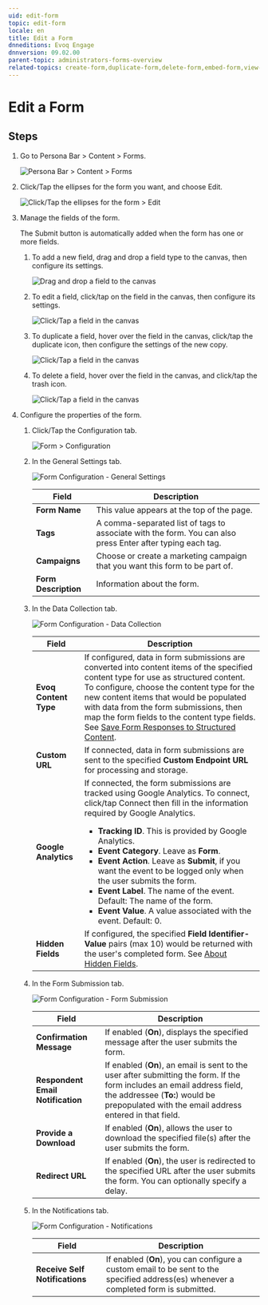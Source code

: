 ```yaml
---
uid: edit-form
topic: edit-form
locale: en
title: Edit a Form
dnneditions: Evoq Engage
dnnversion: 09.02.00
parent-topic: administrators-forms-overview
related-topics: create-form,duplicate-form,delete-form,embed-form,view-form-responses,content-fields-versus-form-fields,about-hidden-fields,save-form-responses-to-structured-content
---
```


# Edit a Form

## Steps

1.  Go to Persona Bar \> Content \> Forms.
    
    ![Persona Bar > Content > Forms](/images/scr-pbar-host-Content-E91.png)
    
2.  Click/Tap the ellipses for the form you want, and choose Edit.
    
      
    
    ![Click/Tap the ellipses for the form > Edit](/images/scr-Forms-List-ellipsesmenu-Edit.png)
    
      
    
3.  Manage the fields of the form.
    
    The Submit button is automatically added when the form has one or more fields.
    
    1.  To add a new field, drag and drop a field type to the canvas, then configure its settings.
        
          
        
        ![Drag and drop a field to the canvas](/images/scr-FormField-Add.png)
        
          
        
    2.  To edit a field, click/tap on the field in the canvas, then configure its settings.
        
          
        
        ![Click/Tap a field in the canvas](/images/scr-FormField-Edit.png)
        
          
        
    3.  To duplicate a field, hover over the field in the canvas, click/tap the duplicate icon, then configure the settings of the new copy.
        
          
        
        ![Click/Tap a field in the canvas](/images/scr-FormField-Hover-Dup.png)
        
          
        
    4.  To delete a field, hover over the field in the canvas, and click/tap the trash icon.
        
          
        
        ![Click/Tap a field in the canvas](/images/scr-FormField-Hover-Del.png)
        
          
        
4.  Configure the properties of the form.
    1.  Click/Tap the Configuration tab.
        
          
        
        ![Form > Configuration](/images/scr-Form-ConfigurationTab.png)
        
          
        
    2.  In the General Settings tab.
        
        ![Form Configuration - General Settings](/images/scr-Form-Config-GeneralSettings.png)
        
        |**Field**|**Description**|
        |---|---|
        |**Form Name**|This value appears at the top of the page.|
        |**Tags**|A comma-separated list of tags to associate with the form. You can also press Enter after typing each tag.|
        |**Campaigns**|Choose or create a marketing campaign that you want this form to be part of.|
        |**Form Description**|Information about the form.|
        
    3.  In the Data Collection tab.
        
        ![Form Configuration - Data Collection](/images/scr-Form-Config-DataCollection.png)
        
        |**Field**|**Description**|
        |---|---|
        |**Evoq Content Type**|If configured, data in form submissions are converted into content items of the specified content type for use as structured content. To configure, choose the content type for the new content items that would be populated with data from the form submissions, then map the form fields to the content type fields. See [Save Form Responses to Structured Content](xref:save-form-responses-to-structured-content).|
        |**Custom URL**|If connected, data in form submissions are sent to the specified **Custom Endpoint URL** for processing and storage.|
        |**Google Analytics**|If connected, the form submissions are tracked using Google Analytics. To connect, click/tap Connect then fill in the information required by Google Analytics.<ul><li><strong>Tracking ID</strong>. This is provided by Google Analytics.</li><li><strong>Event Category</strong>. Leave as <strong>Form</strong>.</li><li><strong>Event Action</strong>. Leave as <strong>Submit</strong>, if you want the event to be logged only when the user submits the form.</li><li><strong>Event Label</strong>. The name of the event. Default: The name of the form.</li><li><strong>Event Value</strong>. A value associated with the event. Default: 0.</li></ul>|
        |**Hidden Fields**|If configured, the specified **Field Identifier-Value** pairs (max 10) would be returned with the user's completed form. See [About Hidden Fields](xref:about-hidden-fields).|
        
    4.  In the Form Submission tab.
        
        ![Form Configuration - Form Submission](/images/scr-Form-Config-FormSubmission.png)
        
        |**Field**|**Description**|
        |---|---|
        |**Confirmation Message**|If enabled (**On**), displays the specified message after the user submits the form.|
        |**Respondent Email Notification**|If enabled (**On**), an email is sent to the user after submitting the form. If the form includes an email address field, the addressee (**To:**) would be prepopulated with the email address entered in that field.|
        |**Provide a Download**|If enabled (**On**), allows the user to download the specified file(s) after the user submits the form.|
        |**Redirect URL**|If enabled (**On**), the user is redirected to the specified URL after the user submits the form. You can optionally specify a delay.|
        
    5.  In the Notifications tab.
        
        ![Form Configuration - Notifications](/images/scr-Form-Config-Notifications.png)
        
        |**Field**|**Description**|
        |---|---|
        |**Receive Self Notifications**|If enabled (**On**), you can configure a custom email to be sent to the specified address(es) whenever a completed form is submitted.|